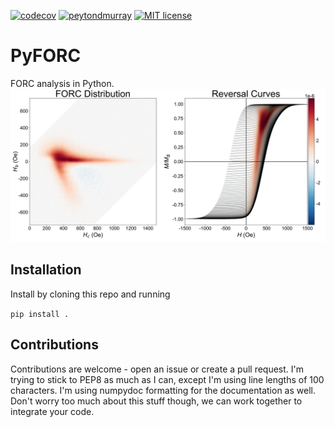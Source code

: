 [![codecov](https://codecov.io/gh/peytondmurray/PyFORC/branch/develop/graph/badge.svg?token=0fxoMUIK6x)](https://codecov.io/gh/peytondmurray/PyFORC)
[![peytondmurray](https://circleci.com/gh/peytondmurray/PyFORC.svg?style=shield)](https://app.circleci.com/pipelines/github/peytondmurray/PyFORC)
[![MIT license](https://img.shields.io/badge/License-MIT-blue.svg)](https://lbesson.mit-license.org/)

# PyFORC

FORC analysis in Python.
![forc]

## Installation

Install by cloning this repo and running

`pip install .`

## Contributions

Contributions are welcome - open an issue or create a pull request. I'm trying
to stick to PEP8 as much as I can, except I'm using line lengths of 100
characters. I'm using numpydoc formatting for the documentation as well. Don't
worry too much about this stuff though, we can work together to integrate your
code.

[forc]: https://github.com/peytondmurray/PyFORC/blob/develop/assets/forc.jpg
